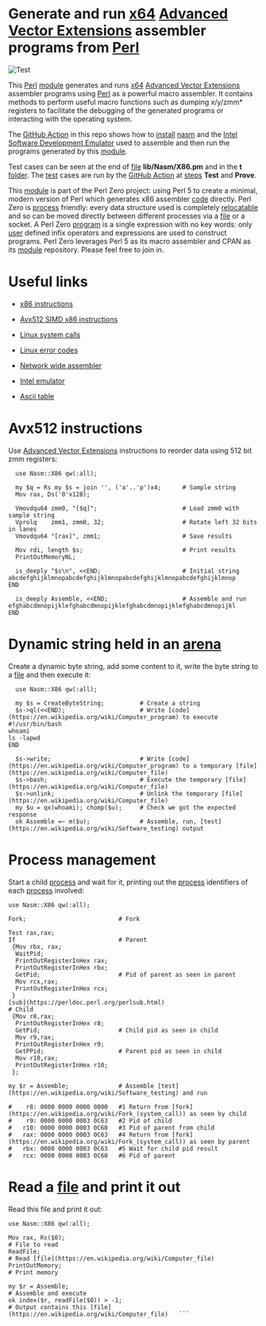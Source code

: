 # Generate and run [x64](https://en.wikipedia.org/wiki/X86-64) [Advanced Vector Extensions](https://en.wikipedia.org/wiki/AVX-512) assembler programs from [Perl](http://www.perl.org/) 

![Test](https://github.com/philiprbrenan/Nasmx86/workflows/Test/badge.svg)


This [Perl](http://www.perl.org/) [module](https://en.wikipedia.org/wiki/Modular_programming) generates and runs [x64](https://en.wikipedia.org/wiki/X86-64) [Advanced Vector Extensions](https://en.wikipedia.org/wiki/AVX-512) assembler programs using [Perl](http://www.perl.org/) as
a powerful macro assembler. It contains methods to perform useful macro
functions such as dumping x/y/zmm* registers to facilitate the debugging of the
generated programs or interacting with the operating system.


The [GitHub Action](https://docs.github.com/en/free-pro-team@latest/actions/quickstart) in this repo shows how to [install](https://en.wikipedia.org/wiki/Installation_(computer_programs)) [nasm](https://github.com/netwide-assembler/nasm) and the [Intel Software Development Emulator](https://software.intel.com/content/www/us/en/develop/articles/intel-software-development-emulator.html) used
to assemble and then run the programs generated by this [module](https://en.wikipedia.org/wiki/Modular_programming). 

Test cases can be seen at the end of [file](https://en.wikipedia.org/wiki/Computer_file) **lib/Nasm/X86.pm** and in the **t** [folder](https://en.wikipedia.org/wiki/File_folder).  The [test](https://en.wikipedia.org/wiki/Software_testing) cases are run by the [GitHub Action](https://docs.github.com/en/free-pro-team@latest/actions/quickstart) at [steps](http://docs.oasis-open.org/dita/dita/v1.3/errata02/os/complete/part3-all-inclusive/contentmodels/cmlts.html#cmlts__steps) **Test** and
**Prove**.


This [module](https://en.wikipedia.org/wiki/Modular_programming) is part of the Perl Zero project: using Perl 5 to create a minimal,
modern version of Perl which generates x86 assembler [code](https://en.wikipedia.org/wiki/Computer_program) directly. Perl Zero
is [process](https://en.wikipedia.org/wiki/Process_management_(computing)) friendly: every data structure used is completely [relocatable](https://en.wikipedia.org/wiki/Relocation_%28computing%29) and so
can be moved directly between different processes via a [file](https://en.wikipedia.org/wiki/Computer_file) or a socket. A
Perl Zero [program](https://en.wikipedia.org/wiki/Computer_program) is a single expression with no key words: only [user](https://en.wikipedia.org/wiki/User_(computing)) defined
infix operators and expressions are used to construct programs. Perl Zero
leverages Perl 5 as its macro assembler and CPAN as its [module](https://en.wikipedia.org/wiki/Modular_programming) repository.
Please feel free to join in.

# Useful links

- [x86 instructions](https://hjlebbink.github.io/x86doc/)

- [Avx512 SIMD x86 instructions](https://www.officedaytime.com/simd512e/)

- [Linux system calls](https://filippo.io/linux-syscall-table/)

- [Linux error codes](https://www-numi.fnal.gov/offline_software/srt_public_context/WebDocs/Errors/unix_system_errors.html)

- [Network wide assembler](https://www.nasm.us/xdoc/2.15.05/html/nasmdoc0.html)

- [Intel emulator](https://software.intel.com/content/dam/develop/external/us/en/documents/downloads/sde-external-8.63.0-2021-01-18-lin.tar.bz2)

- [Ascii table](https://www.asciitable.com/)


# Avx512 instructions


Use [Advanced Vector Extensions](https://en.wikipedia.org/wiki/AVX-512) instructions to reorder data using 512 bit zmm registers:


```
  use Nasm::X86 qw(:all);

  my $q = Rs my $s = join '', ('a'..'p')x4;      # Sample string
  Mov rax, Ds('0'x128);

  Vmovdqu64 zmm0, "[$q]";                        # Load zmm0 with sample string
  Vprolq    zmm1, zmm0, 32;                      # Rotate left 32 bits in lanes
  Vmovdqu64 "[rax]", zmm1;                       # Save results

  Mov rdi, length $s;                            # Print results
  PrintOutMemoryNL;

  is_deeply "$s\n", <<END;                       # Initial string
abcdefghijklmnopabcdefghijklmnopabcdefghijklmnopabcdefghijklmnop
END

  is_deeply Assemble, <<END;                     # Assemble and run
efghabcdmnopijklefghabcdmnopijklefghabcdmnopijklefghabcdmnopijkl
END
```


# Dynamic string held in an [arena](https://en.wikipedia.org/wiki/Region-based_memory_management) 

Create a dynamic byte string, add some content to it, write the byte string to
a [file](https://en.wikipedia.org/wiki/Computer_file) and then execute it:

```
  use Nasm::X86 qw(:all);

  my $s = CreateByteString;          # Create a string
  $s->ql(<<END);                     # Write [code](https://en.wikipedia.org/wiki/Computer_program) to execute
#!/usr/bin/bash
whoami
ls -lapwd
END

  $s->write;                         # Write [code](https://en.wikipedia.org/wiki/Computer_program) to a temporary [file](https://en.wikipedia.org/wiki/Computer_file) 
  $s->bash;                          # Execute the temporary [file](https://en.wikipedia.org/wiki/Computer_file) 
  $s->unlink;                        # Unlink the temporary [file](https://en.wikipedia.org/wiki/Computer_file) 
  my $u = qx(whoami); chomp($u);     # Check we got the expected response
  ok Assemble =~ m($u);              # Assemble, run, [test](https://en.wikipedia.org/wiki/Software_testing) output
```


# Process management


Start a child [process](https://en.wikipedia.org/wiki/Process_management_(computing)) and wait for it, printing out the [process](https://en.wikipedia.org/wiki/Process_management_(computing)) identifiers of
each [process](https://en.wikipedia.org/wiki/Process_management_(computing)) involved:


  ```
  use Nasm::X86 qw(:all);

  Fork;                          # Fork

  Test rax,rax;
  If                             # Parent
   {Mov rbx, rax;
    WaitPid;
    PrintOutRegisterInHex rax;
    PrintOutRegisterInHex rbx;
    GetPid;                      # Pid of parent as seen in parent
    Mov rcx,rax;
    PrintOutRegisterInHex rcx;
   }
  [sub](https://perldoc.perl.org/perlsub.html)                            # Child
   {Mov r8,rax;
    PrintOutRegisterInHex r8;
    GetPid;                      # Child pid as seen in child
    Mov r9,rax;
    PrintOutRegisterInHex r9;
    GetPPid;                     # Parent pid as seen in child
    Mov r10,rax;
    PrintOutRegisterInHex r10;
   };

  my $r = Assemble;              # Assemble [test](https://en.wikipedia.org/wiki/Software_testing) and run

  #    r8: 0000 0000 0000 0000   #1 Return from [fork](https://en.wikipedia.org/wiki/Fork_(system_call)) as seen by child
  #    r9: 0000 0000 0003 0C63   #2 Pid of child
  #   r10: 0000 0000 0003 0C60   #3 Pid of parent from child
  #   rax: 0000 0000 0003 0C63   #4 Return from [fork](https://en.wikipedia.org/wiki/Fork_(system_call)) as seen by parent
  #   rbx: 0000 0000 0003 0C63   #5 Wait for child pid result
  #   rcx: 0000 0000 0003 0C60   #6 Pid of parent
  ```


# Read a [file](https://en.wikipedia.org/wiki/Computer_file) and print it out


Read this file and print it out:

  ```
  use Nasm::X86 qw(:all);

  Mov rax, Rs($0);                                                              # File to read
  ReadFile;                                                                     # Read [file](https://en.wikipedia.org/wiki/Computer_file) 
  PrintOutMemory;                                                               # Print memory

  my $r = Assemble;                                                             # Assemble and execute
  ok index($r, readFile($0)) > -1;                                              # Output contains this [file](https://en.wikipedia.org/wiki/Computer_file)   ```
